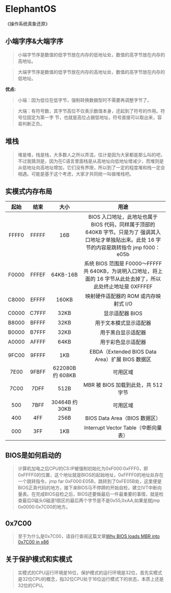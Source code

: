 # ElephantOS
《操作系统真象还原》

## 小端字序&大端字序

> 小端字节序是数值的低字节放在内存的低地址处，数值的高字节放在内存的高地址。

> 大端字节序是数值的低字节放在内存的高地址处，数值的高字节放在内存的低地址。

**优点:**

> 小端：因为低位在低字节，强制转换数据型时不需要再调整字节了。 

> 大端：有符号数，其字节高位不仅表示数值本身，还起到了符号的作用。符号位固定为第一字 节，也就是高位占据低地址，符号直接可以取出来，容易判断正负。 

## 堆栈

> 堆是堆，栈是栈，大多数人之所以弄混，估计是因为大家都是那么叫的吧，不过我猜测是，因为在C语言里面栈是从高地址向低地址增减少，而堆则是从低地址向高地址增加，它们没有界限，所以到了一定的程度堆和栈一定会相遇。可能是基于这个考虑，大家才共同统一叫做堆栈吧。

## 实模式内存布局

 起始 | 结束 | 大小 | 用途 
 :-: | :-: | :-: | :-:  
 FFFF0 | FFFFF | 16B      | BIOS 入口地址，此地址也属于 BIOS 代码，同样属于顶部的 640KB 字节。只是为了 强调其入口地址才单独贴出来。此处 16 字节的内容是跳转指令 jmp f000：e05b
 F0000 | FFFEF | 64KB-16B | 系统 BIOS 范围是 F0000～FFFFF 共 640KB，为说明入口地址，将上面的 16 字节从此处去掉了，所以此处终止地址是 0XFFFEF 
 C8000 | EFFFF | 160KB    | 映射硬件适配器的 ROM 或内存映射式 I/O 
 C0000 | C7FFF | 32KB     | 显示适配器 BIOS 
 B8000 | BFFFF | 32KB     | 用于文本模式显示适配器 
 B0000 | B7FFF | 32KB     | 用于黑白显示适配器
 A0000 | AFFFF | 64KB     | 用于彩色显示适配器 
 9FC00 | 9FFFF | 1KB      | EBDA（Extended BIOS Data Area）扩展 BIOS 数据区 
 7E00  | 9FBFF | 622080B 约 608KB | 可用区域 
 7C00  | 7DFF  | 512B     | MBR 被 BIOS 加载到此处，共 512 字节 
 500   | 7BFF  | 30464B 约 30KB | 可用区域 
 400   | 4FF   | 256B     | BIOS Data Area（BIOS 数据区） 
 000   | 3FF   | 1KB      | Interrupt Vector Table（中断向量表） 
 
## BIOS是如何启动的

> 计算机加电之后CPU的CS:IP被强制初始化为0xF000:0xFFF0，即0xFFFF0的位置，这个地址就是BIOS的起始地址，0xFFFF0的地址处存在一个跳转指令，jmp far 0xF000:E05B，跳转到了0xFE05B处，这里便是BIOS正真代码的地方，接下来BIOS马不停蹄的开始自检，建立IVT中断向量表。在完成BIOS自检之后，BIOS还要做最后一件最重要的事情，就是检查最后0磁头0磁道1扇区的最后两个字节是不是0x55,0xAA,如果是就jmp 0x0000:0x7C00的地方。

## 0x7C00

> 至于为什么是0x7C00，请自行查阅这篇文章[Why BIOS loads MBR into 0x7C00 in x86](https://www.glamenv-septzen.net/en/view/6)

## 关于保护模式和实模式
> 实模式的CPU运行环境是16位，保护模式的运行环境是32位，首先实模式是32位CPU的概念，指32位CPU处于16位运行模式下的状态，本质上还是32位的CPU。
